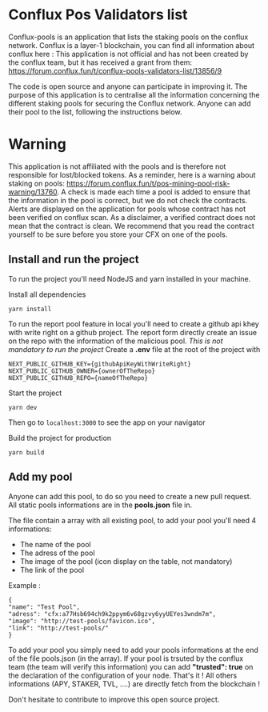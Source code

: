 # Conflux Pos Validators list

Conflux-pools is an application that lists the staking pools on the conflux network.
Conflux is a layer-1 blockchain, you can find all information about conflux here :
This application is not official and has not been created by the conflux team, but it has received a grant from them: https://forum.conflux.fun/t/conflux-pools-validators-list/13856/9

The code is open source and anyone can participate in improving it.
The purpose of this application is to centralise all the information concerning the different staking pools for securing the Conflux network.
Anyone can add their pool to the list, following the instructions below.

# Warning

This application is not affiliated with the pools and is therefore not responsible for lost/blocked tokens. As a reminder, here is a warning about staking on pools: https://forum.conflux.fun/t/pos-mining-pool-risk-warning/13760.
A check is made each time a pool is added to ensure that the information in the pool is correct, but we do not check the contracts.
Alerts are displayed on the application for pools whose contract has not been verified on conflux scan.
As a disclaimer, a verified contract does not mean that the contract is clean. We recommend that you read the contract yourself to be sure before you store your CFX on one of the pools.

## Install and run the project

To run the project you'll need NodeJS and yarn installed in your machine.

Install all dependencies

    yarn install

To run the report pool feature in local you'll need to create a github api khey with write right on a github project.
The report form directly create an issue on the repo with the information of the malicious pool.
_This is not mandatory to run the project_
Create a **.env** file at the root of the project with

    NEXT_PUBLIC_GITHUB_KEY={githubApiKeyWithWriteRight}
    NEXT_PUBLIC_GITHUB_OWNER={ownerOfTheRepo}
    NEXT_PUBLIC_GITHUB_REPO={nameOfTheRepo}

Start the project

    yarn dev

Then go to `localhost:3000` to see the app on your navigator

Build the project for production

    yarn build

## Add my pool

Anyone can add this pool, to do so you need to create a new pull request.
All static pools informations are in the **pools.json** file in.

The file contain a array with all existing pool, to add your pool you'll need 4 informations:

- The name of the pool
- The adress of the pool
- The image of the pool (icon display on the table, not mandatory)
- The link of the pool

Example :

    {
    "name": "Test Pool",
    "adress": "cfx:a77Hsb694ch9k2ppym6v68gzvy6yyUEYes3wndm7m",
    "image": "http://test-pools/favicon.ico",
    "link": "http://test-pools/"
    }

To add your pool you simply need to add your pools informations at the end of the file pools.json (in the array). If your pool is trsuted by the conflux team (the team will verify this information) you can add **"trusted": true** on the declaration of the configuration of your node.
That's it !
All others informations (APY, STAKER, TVL, ....) are directly fetch from the blockchain !

Don't hesitate to contribute to improve this open source project.
